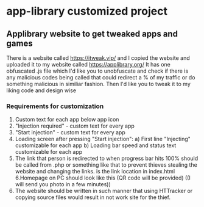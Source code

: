 # app-library customized project
## Applibrary website to get tweaked apps and games

There is a website called https://itweak.vip/ and I copied the website and uploaded it to my website called https://applibrary.org/
It has one obfuscated .js file which I'd like you to unobfuscate and check if there is any malicious codes being called that
 could redirect a % of my traffic or do something malicious in similiar fashion. 
Then I'd like you to tweak it to my liking code and design wise


### Requirements for customization

1. Custom text for each app below app icon
2. "Injection required" - custom text for every app
3. "Start injection" - custom text for every app
4. Loading screen after pressing "Start injection":
a) First line "Injecting" customizable for each app
b) Loading bar speed and status text customizable for each app
5. The link that person is redirected to when progress bar hits 100% should be called from .php or something like that to prevent thieves stealing the website and changing the links.
<span class="locker-link"></span> is the link location in index.html
6.Homepage on PC should look like this (QR code will be provided) ((I will send you photo in a few minutes))
7. The website should be written in such manner that using HTTracker or copying source files would result in not work site for the thief.

